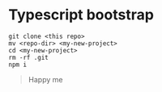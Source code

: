 # Typescript bootstrap

```
git clone <this repo>
mv <repo-dir> <my-new-project>
cd <my-new-project>
rm -rf .git
npm i
```

> Happy me

